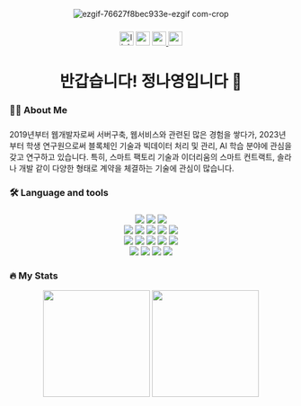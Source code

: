 <div align="center">
  
  ![ezgif-76627f8bec933e-ezgif com-crop](https://github.com/user-attachments/assets/553241ee-4047-4aab-ad5c-766682eea2b7)

</div>

###
<div align="center">
  <a href=https://www.linkedin.com/in/%EB%82%98%EC%98%81-%EC%A0%95-5247972a1/><img src="https://img.shields.io/static/v1?message=LinkedIn&logo=linkedin&label=&color=0077B5&logoColor=white&labelColor=&style=for-the-badge" height="25" alt="linkedin logo"  /></a>
  <a href=https://www.youtube.com/@nine288><img src="https://img.shields.io/static/v1?message=Youtube&logo=youtube&label=&color=FF0000&logoColor=white&labelColor=&style=for-the-badge" height="25" alt="youtube logo"  /></a>
  <a href=https://www.notion.so/12e95522b90f80a1b2abc5a222415d1b?source=copy_link> <img src="https://img.shields.io/badge/Notion-000000?style=for-the-badge&logo=Notion&logoColor=white&link=https://www.notion.so/12e95522b90f80a1b2abc5a222415d1b?source=copy_link " height="25"> </a>
  <a href=mailto:ny030303@gmail.com> <img src="https://img.shields.io/badge/Gmail-EA4335?style=for-the-badge&logo=Gmail&logoColor=white&link=mailto:ny030303@gmail.com" height="25"> </a>
</div>

###



###

<h1 align="center">반갑습니다! 정나영입니다 👋</h1>

###

<h3 align="left">👩‍💻  About Me</h3>

###

<p align="left">2019년부터 웹개발자로써 서버구축, 웹서비스와 관련된 많은 경험을 쌓다가, 2023년부터 학생 연구원으로써 블록체인 기술과 빅데이터 처리 및 관리, AI 학습 분야에 관심을 갖고 연구하고 있습니다. 특히, 스마트 팩토리 기술과 이더리움의 스마트 컨트랙트, 솔라나 개발 같이 다양한 형태로 계약을 체결하는 기술에 관심이 많습니다.</p>

###

<h3 align="left">🛠 Language and tools</h3>

###

<div  align= "center"> 
          <img src="https://img.shields.io/badge/Docker-2496ED?style=for-the-badge&logo=Docker&logoColor=white">
          <img src="https://img.shields.io/badge/Express-000000?style=for-the-badge&logo=Express&logoColor=white">
          <img src="https://img.shields.io/badge/Git-F05032?style=for-the-badge&logo=Git&logoColor=white">
          <br/><img src="https://img.shields.io/badge/HTML5-E34F26?style=for-the-badge&logo=HTML5&logoColor=white">
          <img src="https://img.shields.io/badge/Java-007396?style=for-the-badge&logo=Java&logoColor=white">
          <img src="https://img.shields.io/badge/Javascript-F7DF1E?style=for-the-badge&logo=Javascript&logoColor=white">
          <img src="https://img.shields.io/badge/Linux-FCC624?style=for-the-badge&logo=Linux&logoColor=white">
          <img src="https://img.shields.io/badge/MongoDB-47A248?style=for-the-badge&logo=MongoDB&logoColor=white">
          <br/><img src="https://img.shields.io/badge/MySQL-4479A1?style=for-the-badge&logo=MySQL&logoColor=white">
          <img src="https://img.shields.io/badge/Node.js-339933?style=for-the-badge&logo=Node.js&logoColor=white">
          <img src="https://img.shields.io/badge/Notion-000000?style=for-the-badge&logo=Notion&logoColor=white">
          <img src="https://img.shields.io/badge/Oracle-F80000?style=for-the-badge&logo=Oracle&logoColor=white">
          <img src="https://img.shields.io/badge/Python-3776AB?style=for-the-badge&logo=Python&logoColor=white">
          <br/><img src="https://img.shields.io/badge/PyTorch-EE4C2C?style=for-the-badge&logo=PyTorch&logoColor=white">
          <img src="https://img.shields.io/badge/React-61DAFB?style=for-the-badge&logo=React&logoColor=white">
          <img src="https://img.shields.io/badge/Selenium-43B02A?style=for-the-badge&logo=Selenium&logoColor=white">
          <img src="https://img.shields.io/badge/Spring-6DB33F?style=for-the-badge&logo=Spring&logoColor=white">
          <br/></div>

<h3 align="left">🔥   My Stats </h3>
<p  align= "center">
  <img height="190em" src="https://github-readme-stats.vercel.app/api?username=ny030303&show_icons=true&include_all_commits=true&theme=transparent">
  <img height="190em" src="https://github-readme-stats.vercel.app/api/top-langs/?username=ny030303&theme=transparent">
</p>
    
